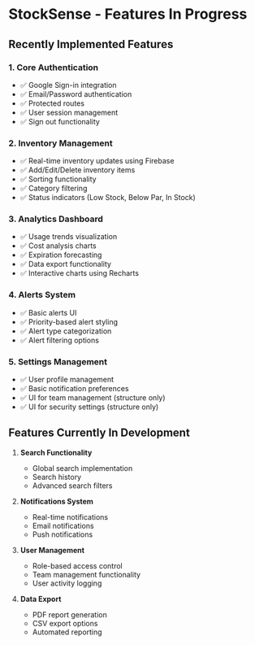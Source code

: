 # StockSense - Features In Progress

## Recently Implemented Features

### 1. Core Authentication
- ✅ Google Sign-in integration
- ✅ Email/Password authentication
- ✅ Protected routes
- ✅ User session management
- ✅ Sign out functionality

### 2. Inventory Management
- ✅ Real-time inventory updates using Firebase
- ✅ Add/Edit/Delete inventory items
- ✅ Sorting functionality
- ✅ Category filtering
- ✅ Status indicators (Low Stock, Below Par, In Stock)

### 3. Analytics Dashboard
- ✅ Usage trends visualization
- ✅ Cost analysis charts
- ✅ Expiration forecasting
- ✅ Data export functionality
- ✅ Interactive charts using Recharts

### 4. Alerts System
- ✅ Basic alerts UI
- ✅ Priority-based alert styling
- ✅ Alert type categorization
- ✅ Alert filtering options

### 5. Settings Management
- ✅ User profile management
- ✅ Basic notification preferences
- ✅ UI for team management (structure only)
- ✅ UI for security settings (structure only)

## Features Currently In Development

1. **Search Functionality**
   - Global search implementation
   - Search history
   - Advanced search filters

2. **Notifications System**
   - Real-time notifications
   - Email notifications
   - Push notifications

3. **User Management**
   - Role-based access control
   - Team management functionality
   - User activity logging

4. **Data Export**
   - PDF report generation
   - CSV export options
   - Automated reporting

